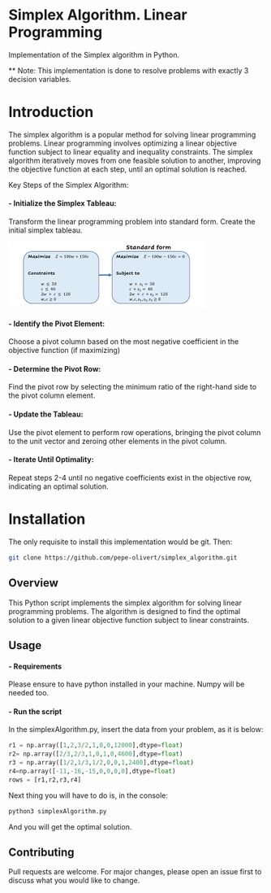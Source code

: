 # Simplex Algorithm. Linear Programming

Implementation of the Simplex algorithm in Python.

** Note: This implementation is done to resolve problems with exactly 3 decision variables.
# Introduction

The simplex algorithm is a popular method for solving linear programming problems. Linear programming involves optimizing a linear objective function subject to linear equality and inequality constraints. The simplex algorithm iteratively moves from one feasible solution to another, improving the objective function at each step, until an optimal solution is reached.

Key Steps of the Simplex Algorithm:
#### - Initialize the Simplex Tableau:

Transform the linear programming problem into standard form.
Create the initial simplex tableau.

![Screenshot](images/simplex_tableau.png)
#### - Identify the Pivot Element:

Choose a pivot column based on the most negative coefficient in the objective function (if maximizing)
#### - Determine the Pivot Row:

Find the pivot row by selecting the minimum ratio of the right-hand side to the pivot column element.
#### - Update the Tableau:

Use the pivot element to perform row operations, bringing the pivot column to the unit vector and zeroing other elements in the pivot column.


#### - Iterate Until Optimality:

Repeat steps 2-4 until no negative coefficients exist in the objective row, indicating an optimal solution.

# Installation

The only requisite to install this implementation would be git. Then: 

```bash
git clone https://github.com/pepe-olivert/simplex_algorithm.git
```

## Overview

This Python script implements the simplex algorithm for solving linear programming problems. The algorithm is designed to find the optimal solution to a given linear objective function subject to linear constraints.



## Usage

#### - Requirements

Please ensure to have python installed in your machine. Numpy will be needed too.

#### - Run the script

In the simplexAlgorithm.py, insert the data from your problem, as it is below:

```python
r1 = np.array([1,2,3/2,1,0,0,12000],dtype=float)
r2= np.array([2/3,2/3,1,0,1,0,4600],dtype=float)
r3 = np.array([1/2,1/3,1/2,0,0,1,2400],dtype=float)
r4=np.array([-11,-16,-15,0,0,0,0],dtype=float)
rows = [r1,r2,r3,r4]
```

Next thing you will have to do is, in the console:


```bash
python3 simplexAlgorithm.py
```

And you will get the optimal solution.

## Contributing

Pull requests are welcome. For major changes, please open an issue first
to discuss what you would like to change.
